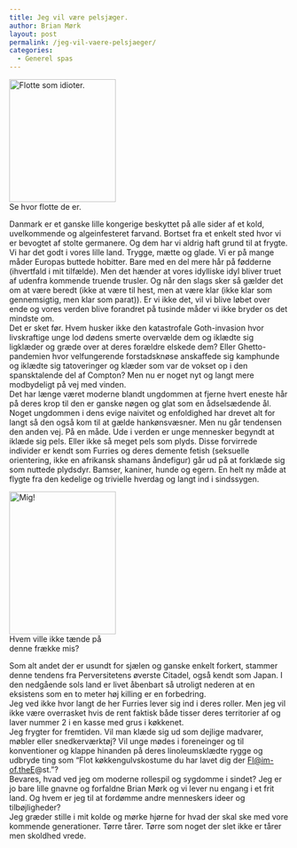 ```yaml
---
title: Jeg vil være pelsjæger.
author: Brian Mørk
layout: post
permalink: /jeg-vil-vaere-pelsjaeger/
categories:
  - Generel spas
---
```

<div class="bitImage bitRight" style="width: 192px">
  <img width="192" height="221" alt="Flotte som idioter." src="http://www.abekat.net/wp-content/images/furry.jpg" /><br /> Se hvor flotte de er.
</div>

Danmark er et ganske lille kongerige beskyttet på alle sider af et kold, uvelkommende og algeinfesteret farvand. Bortset fra et enkelt sted hvor vi er bevogtet af stolte germanere. Og dem har vi aldrig haft grund til at frygte.  
Vi har det godt i vores lille land. Trygge, mætte og glade. Vi er på mange måder Europas buttede hobitter. Bare med en del mere hår på fødderne (ihvertfald i mit tilfælde). Men det hænder at vores idylliske idyl bliver truet af udenfra kommende truende trusler. Og når den slags sker så gælder det om at være beredt (ikke at være til hest, men at være klar (ikke klar som gennemsigtig, men klar som parat)). Er vi ikke det, vil vi blive løbet over ende og vores verden blive forandret på tusinde måder vi ikke bryder os det mindste om.  
Det er sket før. Hvem husker ikke den katastrofale Goth-invasion hvor livskraftige unge lod dødens smerte overvælde dem og iklædte sig ligklæder og græde over at deres forældre elskede dem? Eller Ghetto-pandemien hvor velfungerende forstadsknøse anskaffede sig kamphunde og iklædte sig tatoveringer og klæder som var de vokset op i den spansktalende del af Compton? Men nu er noget nyt og langt mere modbydeligt på vej med vinden.  
Det har længe været moderne blandt ungdommen at fjerne hvert eneste hår på deres krop til den er ganske nøgen og glat som en ådselsædende ål. Noget ungdommen i dens evige naivitet og enfoldighed har drevet alt for langt så den også kom til at gælde hankønsvæsner. Men nu går tendensen den anden vej. På en måde. Ude i verden er unge mennesker begyndt at iklæde sig pels. Eller ikke så meget pels som plyds. Disse forvirrede individer er kendt som Furries og deres demente fetish (seksuelle orientering, ikke en afrikansk shamans åndefigur) går ud på at forklæde sig som nuttede plydsdyr. Bamser, kaniner, hunde og egern. En helt ny måde at flygte fra den kedelige og trivielle hverdag og langt ind i sindssygen.

<div class="bitImage bitLeft" style="width: 192px">
  <img width="192" height="257" alt="Mig!" src="http://www.abekat.net/wp-content/images/sexy.jpg" /><br /> Hvem ville ikke tænde på denne frække mis?
</div>

Som alt andet der er usundt for sjælen og ganske enkelt forkert, stammer denne tendens fra Perversitetens øverste Citadel, også kendt som Japan. I den nedgående sols land er livet åbenbart så utroligt nederen at en eksistens som en to meter høj killing er en forbedring.  
Jeg ved ikke hvor langt de her Furries lever sig ind i deres roller. Men jeg vil ikke være overrasket hvis de rent faktisk både tisser deres territorier af og laver nummer 2 i en kasse med grus i køkkenet.  
Jeg frygter for fremtiden. Vil man klæde sig ud som dejlige madvarer, møbler eller snedkerværktøj? Vil unge mødes i foreneinger og til konventioner og klappe hinanden på deres linoleumsklædte rygge og udbryde ting som “Flot køkkengulvskostume du har lavet dig der Fl@im-of.theE@st.”?  
Bevares, hvad ved jeg om moderne rollespil og sygdomme i sindet? Jeg er jo bare lille gnavne og forfaldne Brian Mørk og vi lever nu engang i et frit land. Og hvem er jeg til at fordømme andre menneskers ideer og tilbøjligheder?  
Jeg græder stille i mit kolde og mørke hjørne for hvad der skal ske med vore kommende generationer. Tørre tårer. Tørre som noget der slet ikke er tårer men skoldhed vrede.